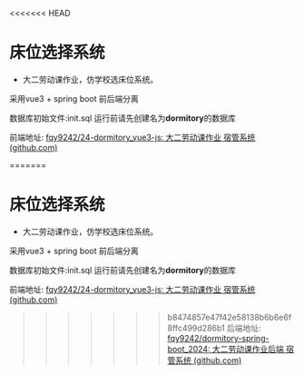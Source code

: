 <<<<<<< HEAD
# 床位选择系统

- 大二劳动课作业，仿学校选床位系统。

采用vue3 + spring boot 前后端分离

数据库初始文件:init.sql 运行前请先创建名为**dormitory**的数据库

前端地址: [fqy9242/24-dormitory_vue3-js: 大二劳动课作业 宿管系统 (github.com)](https://github.com/fqy9242/24-dormitory_vue3-js)

=======
# 床位选择系统

- 大二劳动课作业，仿学校选床位系统。

采用vue3 + spring boot 前后端分离

数据库初始文件:init.sql 运行前请先创建名为**dormitory**的数据库

前端地址: [fqy9242/24-dormitory_vue3-js: 大二劳动课作业 宿管系统 (github.com)](https://github.com/fqy9242/24-dormitory_vue3-js)

>>>>>>> b8474857e47f42e58138b6b6e6f8ffc499d286b1
后端地址: [fqy9242/dormitory-spring-boot_2024: 大二劳动课作业后端 宿管系统 (github.com)](https://github.com/fqy9242/dormitory-spring-boot_2024)